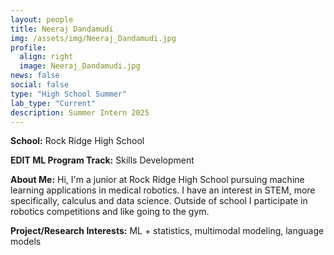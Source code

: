 ```yaml
---
layout: people
title: Neeraj Dandamudi
img: /assets/img/Neeraj_Dandamudi.jpg
profile:
  align: right
  image: Neeraj_Dandamudi.jpg
news: false
social: false
type: "High School Summer"
lab_type: "Current"
description: Summer Intern 2025
---
```


**School:** Rock Ridge High School

**EDIT ML Program Track:**
Skills Development

**About Me:**
Hi, I'm a junior at Rock Ridge High School pursuing machine learning applications in medical robotics. I have an interest in STEM, more specifically, calculus and data science. Outside of school I participate in robotics competitions and like going to the gym. 

**Project/Research Interests:**
ML + statistics, multimodal modeling, language models
    